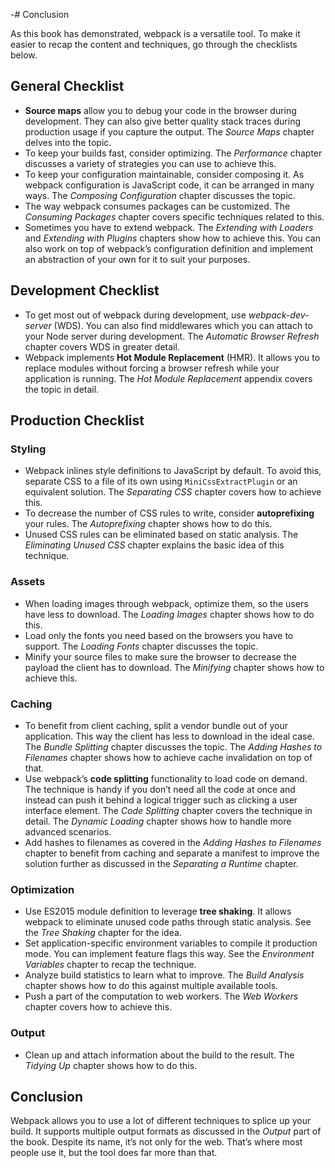 -# Conclusion

As this book has demonstrated, webpack is a versatile tool. To make it easier to recap the content and techniques, go through the checklists below.

## General Checklist

- **Source maps** allow you to debug your code in the browser during development. They can also give better quality stack traces during production usage if you capture the output. The _Source Maps_ chapter delves into the topic.
- To keep your builds fast, consider optimizing. The _Performance_ chapter discusses a variety of strategies you can use to achieve this.
- To keep your configuration maintainable, consider composing it. As webpack configuration is JavaScript code, it can be arranged in many ways. The _Composing Configuration_ chapter discusses the topic.
- The way webpack consumes packages can be customized. The _Consuming Packages_ chapter covers specific techniques related to this.
- Sometimes you have to extend webpack. The _Extending with Loaders_ and _Extending with Plugins_ chapters show how to achieve this. You can also work on top of webpack’s configuration definition and implement an abstraction of your own for it to suit your purposes.

## Development Checklist

- To get most out of webpack during development, use _webpack-dev-server_ (WDS). You can also find middlewares which you can attach to your Node server during development. The _Automatic Browser Refresh_ chapter covers WDS in greater detail.
- Webpack implements **Hot Module Replacement** (HMR). It allows you to replace modules without forcing a browser refresh while your application is running. The _Hot Module Replacement_ appendix covers the topic in detail.

## Production Checklist

### Styling

- Webpack inlines style definitions to JavaScript by default. To avoid this, separate CSS to a file of its own using `MiniCssExtractPlugin` or an equivalent solution. The _Separating CSS_ chapter covers how to achieve this.
- To decrease the number of CSS rules to write, consider **autoprefixing** your rules. The _Autoprefixing_ chapter shows how to do this.
- Unused CSS rules can be eliminated based on static analysis. The _Eliminating Unused CSS_ chapter explains the basic idea of this technique.

### Assets

- When loading images through webpack, optimize them, so the users have less to download. The _Loading Images_ chapter shows how to do this.
- Load only the fonts you need based on the browsers you have to support. The _Loading Fonts_ chapter discusses the topic.
- Minify your source files to make sure the browser to decrease the payload the client has to download. The _Minifying_ chapter shows how to achieve this.

### Caching

- To benefit from client caching, split a vendor bundle out of your application. This way the client has less to download in the ideal case. The _Bundle Splitting_ chapter discusses the topic. The _Adding Hashes to Filenames_ chapter shows how to achieve cache invalidation on top of that.
- Use webpack’s **code splitting** functionality to load code on demand. The technique is handy if you don’t need all the code at once and instead can push it behind a logical trigger such as clicking a user interface element. The _Code Splitting_ chapter covers the technique in detail. The _Dynamic Loading_ chapter shows how to handle more advanced scenarios.
- Add hashes to filenames as covered in the _Adding Hashes to Filenames_ chapter to benefit from caching and separate a manifest to improve the solution further as discussed in the _Separating a Runtime_ chapter.

### Optimization

- Use ES2015 module definition to leverage **tree shaking**. It allows webpack to eliminate unused code paths through static analysis. See the _Tree Shaking_ chapter for the idea.
- Set application-specific environment variables to compile it production mode. You can implement feature flags this way. See the _Environment Variables_ chapter to recap the technique.
- Analyze build statistics to learn what to improve. The _Build Analysis_ chapter shows how to do this against multiple available tools.
- Push a part of the computation to web workers. The _Web Workers_ chapter covers how to achieve this.

### Output

- Clean up and attach information about the build to the result. The _Tidying Up_ chapter shows how to do this.

## Conclusion

Webpack allows you to use a lot of different techniques to splice up your build. It supports multiple output formats as discussed in the _Output_ part of the book. Despite its name, it’s not only for the web. That’s where most people use it, but the tool does far more than that.
